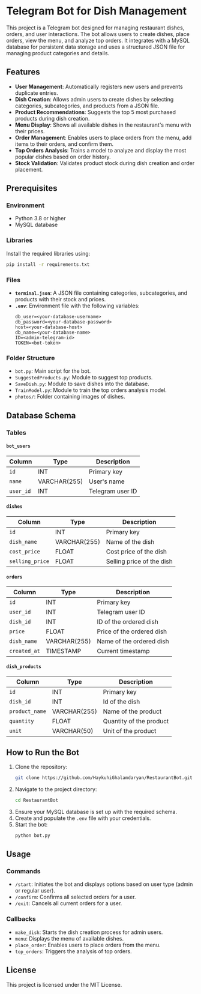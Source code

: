 # Telegram Bot for Dish Management

This project is a Telegram bot designed for managing restaurant dishes, orders, and user interactions. The bot allows users to create dishes, place orders, view the menu, and analyze top orders. It integrates with a MySQL database for persistent data storage and uses a structured JSON file for managing product categories and details.

## Features

- **User Management**: Automatically registers new users and prevents duplicate entries.
- **Dish Creation**: Allows admin users to create dishes by selecting categories, subcategories, and products from a JSON file.
- **Product Recommendations**: Suggests the top 5 most purchased products during dish creation.
- **Menu Display**: Shows all available dishes in the restaurant's menu with their prices.
- **Order Management**: Enables users to place orders from the menu, add items to their orders, and confirm them.
- **Top Orders Analysis**: Trains a model to analyze and display the most popular dishes based on order history.
- **Stock Validation**: Validates product stock during dish creation and order placement.

## Prerequisites

### Environment
- Python 3.8 or higher
- MySQL database

### Libraries
Install the required libraries using:
```bash
pip install -r requirements.txt
```

### Files
- **`terminal.json`**: A JSON file containing categories, subcategories, and products with their stock and prices.
- **`.env`**: Environment file with the following variables:
  ```
  db_user=<your-database-username>
  db_password=<your-database-password>
  host=<your-database-host>
  db_name=<your-database-name>
  ID=<admin-telegram-id>
  TOKEN=<bot-token>
  ```

### Folder Structure
- `bot.py`: Main script for the bot.
- `SuggestedProducts.py`: Module to suggest top products.
- `SaveDish.py`: Module to save dishes into the database.
- `TrainModel.py`: Module to train the top orders analysis model.
- `photos/`: Folder containing images of dishes.

## Database Schema

### Tables
#### `bot_users`
| Column   | Type         | Description          |
|----------|--------------|----------------------|
| `id`     | INT          | Primary key          |
| `name`   | VARCHAR(255) | User's name          |
| `user_id`| INT          | Telegram user ID     |

#### `dishes`
| Column         | Type         | Description                 |
|----------------|--------------|-----------------------------|
| `id`           | INT          | Primary key                 |
| `dish_name`    | VARCHAR(255) | Name of the dish            |
| `cost_price`   | FLOAT        | Cost price of the dish      |
| `selling_price`| FLOAT        | Selling price of the dish   |

#### `orders`
| Column      | Type         | Description               |
|-------------|--------------|---------------------------|
| `id`        | INT          | Primary key               |
| `user_id`   | INT          | Telegram user ID          |
| `dish_id`   | INT          | ID of the ordered dish    |
| `price`     | FLOAT        | Price of the ordered dish |
| `dish_name` | VARCHAR(255) | Name of the ordered dish  |
| `created_at`| TIMESTAMP    | Current timestamp         |

#### `dish_products`
| Column         | Type         | Description                 |
|----------------|--------------|-----------------------------|
| `id`           | INT          | Primary key                 |
| `dish_id`      | INT          | Id of the dish              |
| `product_name` | VARCHAR(255) | Name of the product         |
| `quantity`     | FLOAT        | Quantity of the product     |
| `unit`         | VARCHAR(50)  | Unit of the product         |

## How to Run the Bot

1. Clone the repository:
   ```bash
   git clone https://github.com/HaykuhiGhalamdaryan/RestaurantBot.git
   ```
2. Navigate to the project directory:
   ```bash
   cd RestaurantBot
   ```
3. Ensure your MySQL database is set up with the required schema.
4. Create and populate the `.env` file with your credentials.
5. Start the bot:
   ```bash
   python bot.py
   ```

## Usage

### Commands
- `/start`: Initiates the bot and displays options based on user type (admin or regular user).
- `/confirm`: Confirms all selected orders for a user.
- `/exit`: Cancels all current orders for a user.

### Callbacks
- `make_dish`: Starts the dish creation process for admin users.
- `menu`: Displays the menu of available dishes.
- `place_order`: Enables users to place orders from the menu.
- `top_orders`: Triggers the analysis of top orders.

## License
This project is licensed under the MIT License.

